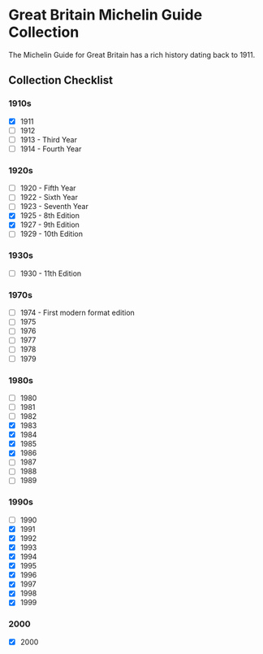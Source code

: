 # Great Britain Michelin Guide Collection

The Michelin Guide for Great Britain has a rich history dating back to 1911.

## Collection Checklist

### 1910s

- [x] 1911
- [ ] 1912
- [ ] 1913 - Third Year
- [ ] 1914 - Fourth Year

### 1920s

- [ ] 1920 - Fifth Year
- [ ] 1922 - Sixth Year
- [ ] 1923 - Seventh Year
- [x] 1925 - 8th Edition
- [x] 1927 - 9th Edition
- [ ] 1929 - 10th Edition

### 1930s

- [ ] 1930 - 11th Edition

### 1970s

- [ ] 1974 - First modern format edition
- [ ] 1975
- [ ] 1976
- [ ] 1977
- [ ] 1978
- [ ] 1979

### 1980s

- [ ] 1980
- [ ] 1981
- [ ] 1982
- [x] 1983
- [x] 1984
- [x] 1985
- [x] 1986
- [ ] 1987
- [ ] 1988
- [ ] 1989

### 1990s

- [ ] 1990
- [x] 1991
- [x] 1992
- [x] 1993
- [x] 1994
- [x] 1995
- [x] 1996
- [x] 1997
- [x] 1998
- [x] 1999

### 2000

- [x] 2000
